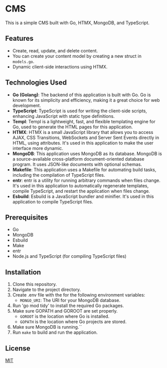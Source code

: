 # CMS

This is a simple CMS built with Go, HTMX, MongoDB, and TypeScript.

## Features

- Create, read, update, and delete content.
- You can create your content model by creating a new struct in `models.go`.
- Dynamic client-side interactions using HTMX.

## Technologies Used

- **Go (Golang)**: The backend of this application is built with Go. Go is known for its simplicity and efficiency, making it a great choice for web development.
- **TypeScript**: TypeScript is used for writing the client-side scripts, enhancing JavaScript with static type definitions.
- **Templ**: Templ is a lightweight, fast, and flexible templating engine for Go, used to generate the HTML pages for this application.
- **HTMX**: HTMX is a small JavaScript library that allows you to access AJAX, CSS Transitions, WebSockets and Server Sent Events directly in HTML, using attributes. It's used in this application to make the user interface more dynamic.
- **MongoDB**: This application uses MongoDB as its database. MongoDB is a source-available cross-platform document-oriented database program. It uses JSON-like documents with optional schemas.
- **Makefile**: This application uses a Makefile for automating build tasks, including the compilation of TypeScript files.
- **entr**: entr is a utility for running arbitrary commands when files change. It's used in this application to automatically regenerate templates, compile TypeScript, and restart the application when files change.
- **Esbuild**: Esbuild is a JavaScript bundler and minifier. It's used in this application to compile TypeScript files.

## Prerequisites

- Go
- MongoDB
- Esbuild
- Make
- entr
- Node.js and TypeScript (for compiling TypeScript files)

## Installation

1. Clone this repository.
2. Navigate to the project directory.
3. Create .env file with the for the following environment variables:
   - `MONGO_URI`: The URI for your MongoDB database.
4. Run 'go mod tidy' to install the required Go packages.
5. Make sure GOPATH and GOROOT are set properly.
   - `GOROOT` is the location where Go is installed.
   - `GOPATH` is the location where Go projects are stored.
6. Make sure MongoDB is running.``
7. Run `make` to build and run the application.

## License

[MIT](https://choosealicense.com/licenses/mit/)
